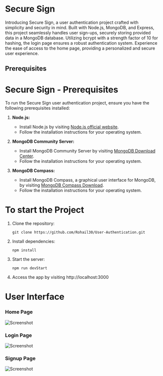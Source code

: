 # Secure Sign
Introducing Secure Sign, a user authentication project crafted with simplicity and security in mind. Built with Node.js, MongoDB, and Express, this project seamlessly handles user sign-ups, securely storing provided data in a MongoDB database. Utilizing bcrypt with a strength factor of 10 for hashing, the login page ensures a robust authentication system. Experience the ease of access to the home page, providing a personalized and secure user experience.

## Prerequisites

# Secure Sign - Prerequisites

To run the Secure Sign user authentication project, ensure you have the following prerequisites installed:

1. **Node.js:**
   - Install Node.js by visiting [Node.js official website](https://nodejs.org/).
   - Follow the installation instructions for your operating system.

2. **MongoDB Community Server:**
   - Install MongoDB Community Server by visiting [MongoDB Download Center](https://www.mongodb.com/try/download/community).
   - Follow the installation instructions for your operating system.

3. **MongoDB Compass:**
   - Install MongoDB Compass, a graphical user interface for MongoDB, by visiting [MongoDB Compass Download](https://www.mongodb.com/try/download/compass).
   - Follow the installation instructions for your operating system.

# To start the Project
1. Clone the repository: 
   ```
   git clone https://github.com/Rohail30/User-Authentication.git
   ```
2. Install dependencies:
   ```
   npm install
   ```
3. Start the server:
   ```
   npm run devStart
   ```
4. Access the app by visiting http://localhost:3000

# User Interface

### Home Page
![Screenshot](https://github.com/Rohail30/User-Authentication/blob/main/ss1.jpg)

### Login Page
![Screenshot](https://github.com/Rohail30/User-Authentication/blob/main/ss2.jpg)

### Signup Page
![Screenshot](https://github.com/Rohail30/User-Authentication/blob/main/ss3.jpg)
